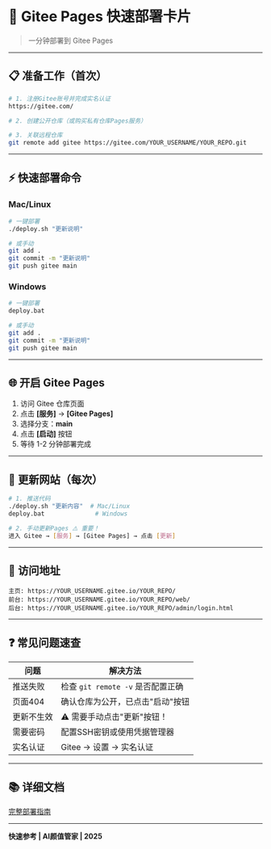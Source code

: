# 🚀 Gitee Pages 快速部署卡片

> 一分钟部署到 Gitee Pages

---

## 📋 准备工作（首次）

```bash
# 1. 注册Gitee账号并完成实名认证
https://gitee.com/

# 2. 创建公开仓库（或购买私有仓库Pages服务）

# 3. 关联远程仓库
git remote add gitee https://gitee.com/YOUR_USERNAME/YOUR_REPO.git
```

---

## ⚡ 快速部署命令

### Mac/Linux

```bash
# 一键部署
./deploy.sh "更新说明"

# 或手动
git add .
git commit -m "更新说明"
git push gitee main
```

### Windows

```bash
# 一键部署
deploy.bat

# 或手动
git add .
git commit -m "更新说明"
git push gitee main
```

---

## 🌐 开启 Gitee Pages

1. 访问 Gitee 仓库页面
2. 点击 **[服务]** → **[Gitee Pages]**
3. 选择分支：**main**
4. 点击 **[启动]** 按钮
5. 等待 1-2 分钟部署完成

---

## 🔄 更新网站（每次）

```bash
# 1. 推送代码
./deploy.sh "更新内容"  # Mac/Linux
deploy.bat              # Windows

# 2. 手动更新Pages ⚠️ 重要！
进入 Gitee → [服务] → [Gitee Pages] → 点击 [更新]
```

---

## 📍 访问地址

```
主页: https://YOUR_USERNAME.gitee.io/YOUR_REPO/
前台: https://YOUR_USERNAME.gitee.io/YOUR_REPO/web/
后台: https://YOUR_USERNAME.gitee.io/YOUR_REPO/admin/login.html
```

---

## ❓ 常见问题速查

| 问题 | 解决方法 |
|------|---------|
| 推送失败 | 检查 `git remote -v` 是否配置正确 |
| 页面404 | 确认仓库为公开，已点击"启动"按钮 |
| 更新不生效 | ⚠️ 需要手动点击"更新"按钮！ |
| 需要密码 | 配置SSH密钥或使用凭据管理器 |
| 实名认证 | Gitee → 设置 → 实名认证 |

---

## 📚 详细文档

[完整部署指南](./Gitee-Pages部署指南.md)

---

**快速参考 | AI颜值管家 | 2025**

